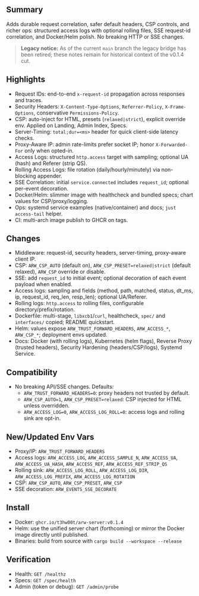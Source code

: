## Summary

Adds durable request correlation, safer default headers, CSP controls, and richer ops: structured access logs with optional rolling files, SSE request-id correlation, and Docker/Helm polish. No breaking HTTP or SSE changes.

> **Legacy notice:** As of the current `main` branch the legacy bridge has been retired; these notes remain for historical context of the v0.1.4 cut.

## Highlights
- Request IDs: end-to-end `x-request-id` propagation across responses and traces.
- Security Headers: `X-Content-Type-Options`, `Referrer-Policy`, `X-Frame-Options`, conservative `Permissions-Policy`.
- CSP: auto-inject for HTML, presets (`relaxed|strict`), explicit override env. Applied on Landing, Admin Index, Specs.
- Server-Timing: `total;dur=<ms>` header for quick client-side latency checks.
- Proxy-Aware IP: admin rate-limits prefer socket IP; honor `X-Forwarded-For` only when opted-in.
- Access Logs: structured `http.access` target with sampling; optional UA (hash) and Referer (strip QS).
- Rolling Access Logs: file rotation (daily/hourly/minutely) via non-blocking appender.
- SSE Correlation: initial `service.connected` includes `request_id`; optional per-event decoration.
- Docker/Helm: slimmer image with healthcheck and bundled specs; chart values for CSP/proxy/logging.
- Ops: systemd service examples (native/container) and docs; `just access-tail` helper.
- CI: multi-arch image publish to GHCR on tags.

## Changes
- Middleware: request-id, security headers, server-timing, proxy-aware client IP.
- CSP: `ARW_CSP_AUTO` (default on), `ARW_CSP_PRESET=relaxed|strict` (default relaxed), `ARW_CSP` override or disable.
- SSE: add `request_id` to initial event; optional decoration of each event payload when enabled.
- Access logs: sampling and fields (method, path, matched, status, dt_ms, ip, request_id, req_len, resp_len); optional UA/Referer.
- Rolling logs: `http.access` to rolling files, configurable directory/prefix/rotation.
- Dockerfile: multi-stage, `libxcb1`/`curl`, healthcheck, `spec/` and `interfaces/` copied; README quickstart.
- Helm: values expose `ARW_TRUST_FORWARD_HEADERS`, `ARW_ACCESS_*`, `ARW_CSP_*`; deployment envs updated.
- Docs: Docker (with rolling logs), Kubernetes (helm flags), Reverse Proxy (trusted headers), Security Hardening (headers/CSP/logs), Systemd Service.

## Compatibility
- No breaking API/SSE changes. Defaults:
  - `ARW_TRUST_FORWARD_HEADERS=0`: proxy headers not trusted by default.
  - `ARW_CSP_AUTO=1`, `ARW_CSP_PRESET=relaxed`: CSP injected for HTML unless overridden.
  - `ARW_ACCESS_LOG=0`, `ARW_ACCESS_LOG_ROLL=0`: access logs and rolling sink are opt-in.

## New/Updated Env Vars
- Proxy/IP: `ARW_TRUST_FORWARD_HEADERS`
- Access logs: `ARW_ACCESS_LOG`, `ARW_ACCESS_SAMPLE_N`, `ARW_ACCESS_UA`, `ARW_ACCESS_UA_HASH`, `ARW_ACCESS_REF`, `ARW_ACCESS_REF_STRIP_QS`
- Rolling sink: `ARW_ACCESS_LOG_ROLL`, `ARW_ACCESS_LOG_DIR`, `ARW_ACCESS_LOG_PREFIX`, `ARW_ACCESS_LOG_ROTATION`
- CSP: `ARW_CSP_AUTO`, `ARW_CSP_PRESET`, `ARW_CSP`
- SSE decoration: `ARW_EVENTS_SSE_DECORATE`

## Install
- Docker: `ghcr.io/t3hw00t/arw-server:v0.1.4`
- Helm: use the unified server chart (forthcoming) or mirror the Docker image directly until published.
- Binaries: build from source with `cargo build --workspace --release`

## Verification
- Health: `GET /healthz`
- Specs: `GET /spec/health`
- Admin (token or debug): `GET /admin/probe`
